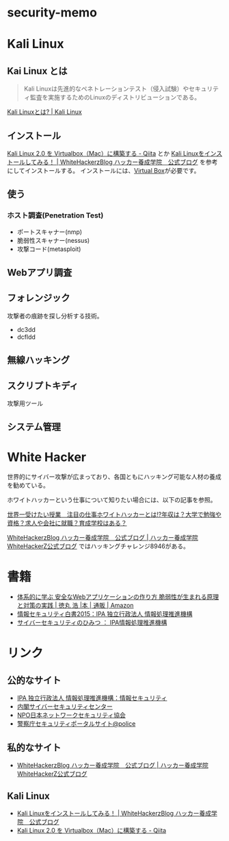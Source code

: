 # security-memo
# Kali Linux
## Kai Linux とは

> Kali Linuxは先進的なペネトレーションテスト（侵入試験）やセキュリティ監査を実施するためのLinuxのディストリビューションである。

[Kali Linuxとは? \| Kali Linux](http://ja.docs.kali.org/introduction-ja/kali-linux%E3%81%A8%E3%81%AF)

## インストール
[Kali Linux 2\.0 を Virtualbox（Mac）に構築する \- Qiita](http://qiita.com/Okusan818/items/77e56f9747a20f07b91a)
とか
[Kali Linuxをインストールしてみる！ \| WhiteHackerzBlog ハッカー養成学院　公式ブログ](http://www.whitehackerz.jp/blog/kali-linux%E3%82%92%E3%82%A4%E3%83%B3%E3%82%B9%E3%83%88%E3%83%BC%E3%83%AB%E3%81%97%E3%81%A6%E3%81%BF%E3%82%8B%EF%BC%81/)
を参考にしてインストールする。
インストールには、[Virtual Box](https://www.virtualbox.org/)が必要です。

## 使う
### ホスト調査(Penetration Test)
* ポートスキャナー(nmp)
* 脆弱性スキャナー(nessus)
* 攻撃コード(metasploit)

## Webアプリ調査

## フォレンジック
攻撃者の痕跡を探し分析する技術。
* dc3dd
* dcfldd

## 無線ハッキング

## スクリプトキディ
攻撃用ツール

## システム管理

# White Hacker
世界的にサイバー攻撃が広まっており、各国ともにハッキング可能な人材の養成を勧めている。

ホワイトハッカーという仕事について知りたい場合には、以下の記事を参照。

[世界一受けたい授業　注目の仕事ホワイトハッカーとは\!?年収は？大学で勉強や資格？求人や会社に就職？育成学校はある？](http://fly-hallelujah.net/blog/post-1030-1030)

[WhiteHackerzBlog ハッカー養成学院　公式ブログ \| ハッカー養成学院WhiteHackerZ公式ブログ](http://www.whitehackerz.jp/blog/)
ではハッキングチャレンジ8946がある。


# 書籍
* [体系的に学ぶ 安全なWebアプリケーションの作り方 脆弱性が生まれる原理と対策の実践 \| 徳丸 浩 \|本 \| 通販 \| Amazon](https://www.amazon.co.jp/%E4%BD%93%E7%B3%BB%E7%9A%84%E3%81%AB%E5%AD%A6%E3%81%B6-%E5%AE%89%E5%85%A8%E3%81%AAWeb%E3%82%A2%E3%83%97%E3%83%AA%E3%82%B1%E3%83%BC%E3%82%B7%E3%83%A7%E3%83%B3%E3%81%AE%E4%BD%9C%E3%82%8A%E6%96%B9-%E8%84%86%E5%BC%B1%E6%80%A7%E3%81%8C%E7%94%9F%E3%81%BE%E3%82%8C%E3%82%8B%E5%8E%9F%E7%90%86%E3%81%A8%E5%AF%BE%E7%AD%96%E3%81%AE%E5%AE%9F%E8%B7%B5-%E5%BE%B3%E4%B8%B8-%E6%B5%A9/dp/4797361190)
* [情報セキュリティ白書2015：IPA 独立行政法人 情報処理推進機構](https://www.ipa.go.jp/security/publications/hakusyo/2015.html)
* [サイバーセキュリティのひみつ ： IPA情報処理推進機構](https://www.ipa.go.jp/security/keihatsu/security-himitsu/)

# リンク
## 公的なサイト
* [IPA 独立行政法人 情報処理推進機構：情報セキュリティ](https://www.ipa.go.jp/security/index.html)
* [内閣サイバーセキュリティセンター](http://www.nisc.go.jp/)
* [NPO日本ネットワークセキュリティ協会](http://www.jnsa.org/)
* [警察庁セキュリティポータルサイト@police](https://www.npa.go.jp/cyberpolice/index.html)
## 私的なサイト
* [WhiteHackerzBlog ハッカー養成学院　公式ブログ \| ハッカー養成学院WhiteHackerZ公式ブログ](http://www.whitehackerz.jp/blog/)

## Kali Linux
* [Kali Linuxをインストールしてみる！ \| WhiteHackerzBlog ハッカー養成学院　公式ブログ](http://www.whitehackerz.jp/blog/kali-linux%E3%82%92%E3%82%A4%E3%83%B3%E3%82%B9%E3%83%88%E3%83%BC%E3%83%AB%E3%81%97%E3%81%A6%E3%81%BF%E3%82%8B%EF%BC%81/)
* [Kali Linux 2\.0 を Virtualbox（Mac）に構築する \- Qiita](http://qiita.com/Okusan818/items/77e56f9747a20f07b91a)